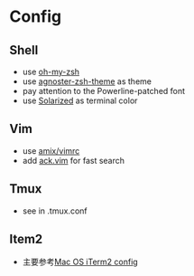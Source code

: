 # Config


## Shell

* use [oh-my-zsh](https://github.com/robbyrussell/oh-my-zsh)
* use [agnoster-zsh-theme](https://github.com/agnoster/agnoster-zsh-theme) as theme
* pay attention to the Powerline-patched font
* use [Solarized](https://github.com/altercation/solarized) as terminal color

## Vim

* use [amix/vimrc](https://github.com/amix/vimrc)
* add [ack.vim](http://betterthanack.com) for fast search

## Tmux

* see in .tmux.conf

## Item2
* 主要参考[Mac OS iTerm2 config](https://www.cnblogs.com/xishuai/p/mac-iterm2.html)
